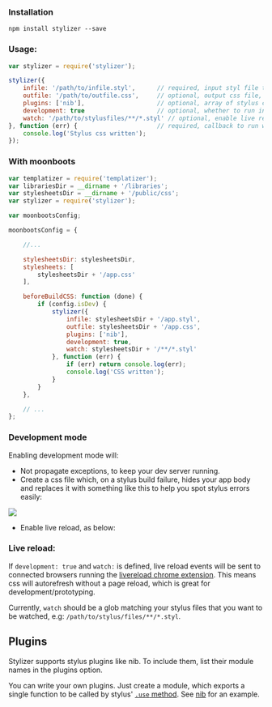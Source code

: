 ### Installation

```
npm install stylizer --save
```

### Usage:

```javascript
var stylizer = require('stylizer');

stylizer({
    infile: '/path/to/infile.styl',      // required, input styl file to build
    outfile: '/path/to/outfile.css',     // optional, output css file, defaults to infile with .css extension
    plugins: ['nib'],                    // optional, array of stylus compatible plugin module names, default: []
    development: true                    // optional, whether to run in development mode, default: false
    watch: '/path/to/stylusfiles/**/*.styl' // optional, enable live reload, see below.
}, function (err) {                      // required, callback to run when built
    console.log('Stylus css written');
});
```


### With moonboots

```javascript
var templatizer = require('templatizer');
var librariesDir = __dirname + '/libraries';
var stylesheetsDir = __dirname + '/public/css';
var stylizer = require('stylizer');

var moonbootsConfig;

moonbootsConfig = {

    //...

    stylesheetsDir: stylesheetsDir,
    stylesheets: [
        stylesheetsDir + '/app.css'
    ],

    beforeBuildCSS: function (done) {
        if (config.isDev) {
            stylizer({
                infile: stylesheetsDir + '/app.styl',
                outfile: stylesheetsDir + '/app.css',
                plugins: ['nib'],
                development: true,
                watch: stylesheetsDir + '/**/*.styl'
            }, function (err) {
                if (err) return console.log(err);
                console.log('CSS written');
            }
        }
    },

    // ...
};
```

### Development mode

Enabling development mode will:

* Not propagate exceptions, to keep your dev server running.
* Create a css file which, on a stylus build failure, hides your app body and replaces it with something like this to help you spot stylus errors easily:

![](https://i.cloudup.com/zAbnCO0dNt-3000x3000.png)

* Enable live reload, as below:

### Live reload:
If `development: true` and `watch:` is defined, live reload events will be sent to connected browsers running the [livereload chrome extension](
http://feedback.livereload.com/knowledgebase/articles/86242-how-do-i-install-and-use-the-browser-extensions-). This means css will autorefresh without a page reload, which is great for development/prototyping.

Currently, `watch` should be a glob matching your stylus files that you want to be watched, e.g: `/path/to/stylus/files/**/*.styl`.

## Plugins

Stylizer supports stylus plugins like nib. To include them, list their module names in the plugins option.

You can write your own plugins. Just create a module, which exports a single function to be called by stylus' [`.use` method](http://learnboost.github.io/stylus/docs/js.html#usefn). See [nib](https://github.com/visionmedia/nib/blob/master/lib/nib.js#L50) for an example.

